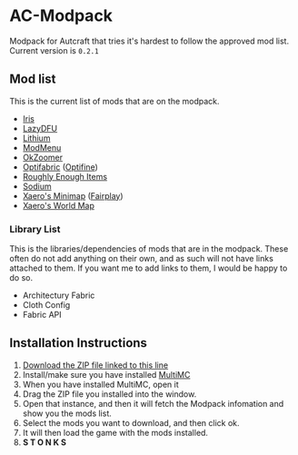 <!--
@format
cSpell:word Autcraft Architectury Optifabric Optifine Xaero DFU
-->

# AC-Modpack

Modpack for Autcraft that tries it's hardest to follow the approved mod list. Current version is `0.2.1`

## Mod list

This is the current list of mods that are on the modpack.

- [Iris](https://modrinth.com/mod/iris)
- [LazyDFU](https://modrinth.com/mod/lazydfu)
- [Lithium](https://modrinth.com/mod/lithium)
- [ModMenu](https://modrinth.com/mod/modmenu)
- [OkZoomer](https://modrinth.com/mod/ok-zoomer)
- [Optifabric](https://www.curseforge.com/minecraft/mc-mods/optifabric) ([Optifine](https://optifine.net/home))
- [Roughly Enough Items](https://www.curseforge.com/minecraft/mc-mods/roughly-enough-items)
- [Sodium](https://modrinth.com/mod/sodium)
- [Xaero's Minimap](https://www.curseforge.com/minecraft/mc-mods/xaeros-minimap) ([Fairplay](https://www.curseforge.com/minecraft/mc-mods/xaeros-minimap-fair-play-edition))
- [Xaero's World Map](https://www.curseforge.com/minecraft/mc-mods/xaeros-world-map)

### Library List

This is the libraries/dependencies of mods that are in the modpack. These often do not add anything on their own, and as such will not have links attached to them. If you want me to add links to them, I would be happy to do so.

- Architectury Fabric
- Cloth Config
- Fabric API

## Installation Instructions

1. [Download the ZIP file linked to this line](AC-Modpack.zip)
2. Install/make sure you have installed [MultiMC](https://multimc.org/)
3. When you have installed MultiMC, open it
4. Drag the ZIP file you installed into the window.
5. Open that instance, and then it will fetch the Modpack infomation and show you the mods list.
6. Select the mods you want to download, and then click ok.
7. It will then load the game with the mods installed.
8. **S T O N K S**
